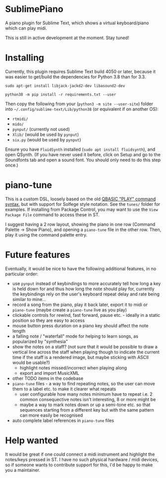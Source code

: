 # SublimePiano

A piano plugin for Sublime Text, which shows a virtual keyboard/piano which can play midi.

This is still in active development at the moment. Stay tuned!


# Installing

Currently, this plugin requires Sublime Text build 4050 or later, because it was easier to get/build the dependencies for Python 3.8 than for 3.3.

`sudo apt-get install libjack-jackd2-dev libasound2-dev`


`python38 -m pip install -r requirements.txt --user`

Then copy the following from your (`python3 -m site --user-site`) folder into `~/.config/sublime-text/Lib/python38` (or equivalent if on another OS):
- `rtmidi/`
- `mido/`
- `pynput/` (currently not used)
- `Xlib/` (would be used by `pynput`)
- `six.py` (would be used by `pynput`)

Ensure you have `FluidSynth` installed (`sudo apt install fluidsynth`), and open QSynth. (If you have never used it before, click on Setup and go to the Soundfonts tab and open a sound font. You should only need to do this step once.)

# piano-tune

This is a custom DSL, loosely based on the old [QBASIC "PLAY" command syntax](https://www.qbasic.net/en/reference/qb11/Statement/PLAY-006.htm), but with support for Solfege style notation.
See the `tunes/` folder for examples. If installing from Package Control, you may want to use the `View Package File` command to access these in ST.

I suggest having a 2 row layout, showing the piano in one row (Command Palette -> Show Piano), and opening a `piano-tune` file in the other row. Then, play it using the command palette entry.

# Future features

Eventually, it would be nice to have the following additional features, in no particular order:

- use `pynput` instead of keybindings to more accurately tell how long a key is held down for and thus how long the note should play for, currently the keybindings rely on the user's keyboard repeat delay and rate being similar to mine...
- record a song from the piano, play it back later, export it to midi or `piano-tune` (maybe create a `piano-tune` live as you play)
- clickable controls for rewind, fast forward, pause etc. - ideally in a static position so they are easy to access
- mouse button press duration on a piano key should affect the note length
- a falling note / "waterfall" mode for helping to learn songs, as popularized by "synthesia"
- show the notes on a staff? (not sure that it would be possible to draw a vertical line across the staff when playing though to indicate the current time if the staff is a rendered image, but maybe sticking with ASCII would be usable?)
  - highlight notes missed/incorrect when playing along
  - export and import MusicXML
- other TODO items in the codebase
- `piano-tune` files - a way to find repeating notes, so the user can move them to a label etc. to make it clearer what repeats
  - user configurable how many notes minimum have to repeat
    i.e. 2 common consequective notes isn't interesting, 8 or more might be
  - maybe a way to mark notes down or up a semi-tone etc. so that sequences starting from a different key but with the same pattern can more easily be recognised
- auto complete label references in `piano-tune` files


# Help wanted

It would be great if one could connect a midi instrument and highlight the notes/keys pressed in ST. I have no such physical hardware / midi devices, so if someone wants to contribute support for this, I'd be happy to make you a maintainer.
